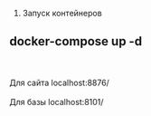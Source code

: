 1. Запуск контейнеров
## docker-compose up -d ##
<br>
<br>
Для сайта localhost:8876/
<br>
<br>
Для базы localhost:8101/